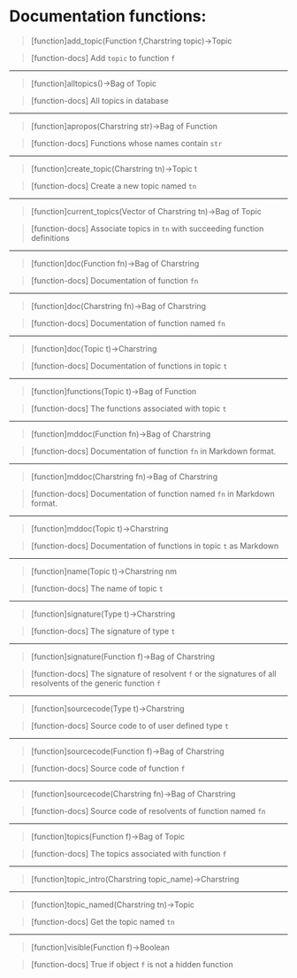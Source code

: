 # Documentation functions:

> [function]add_topic(Function f,Charstring topic)->Topic

> [function-docs]
> Add `topic` to function `f` 



___

> [function]alltopics()->Bag of Topic

> [function-docs]
> All topics in database 



___

> [function]apropos(Charstring str)->Bag of Function

> [function-docs]
> Functions whose names contain `str` 



___

> [function]create_topic(Charstring tn)->Topic t

> [function-docs]
> Create a new topic named `tn` 



___

> [function]current_topics(Vector of Charstring tn)->Bag of Topic

> [function-docs]
> Associate topics in `tn` with succeeding function definitions 



___

> [function]doc(Function fn)->Bag of Charstring

> [function-docs]
> Documentation of function `fn` 



___

> [function]doc(Charstring fn)->Bag of Charstring

> [function-docs]
> Documentation of function named `fn` 



___

> [function]doc(Topic t)->Charstring

> [function-docs]
> Documentation of functions in topic `t` 



___

> [function]functions(Topic t)->Bag of Function

> [function-docs]
> The functions associated with topic `t` 



___

> [function]mddoc(Function fn)->Bag of Charstring

> [function-docs]
> Documentation of function `fn` in Markdown format. 



___

> [function]mddoc(Charstring fn)->Bag of Charstring

> [function-docs]
> Documentation of function named `fn` in Markdown format. 



___

> [function]mddoc(Topic t)->Charstring

> [function-docs]
> Documentation of functions in topic `t` as Markdown 



___

> [function]name(Topic t)->Charstring nm

> [function-docs]
> The name of topic `t` 



___

> [function]signature(Type t)->Charstring

> [function-docs]
> The signature of type `t` 



___

> [function]signature(Function f)->Bag of Charstring

> [function-docs]
> The signature of resolvent `f` or
>      the signatures of all resolvents of the generic function `f` 



___

> [function]sourcecode(Type t)->Charstring

> [function-docs]
> Source code to of user defined type `t` 



___

> [function]sourcecode(Function f)->Bag of Charstring

> [function-docs]
> Source code of function `f` 



___

> [function]sourcecode(Charstring fn)->Bag of Charstring

> [function-docs]
> Source code of resolvents of function named `fn` 



___

> [function]topics(Function f)->Bag of Topic

> [function-docs]
> The topics associated with function `f` 



___

> [function]topic_intro(Charstring topic_name)->Charstring



___

> [function]topic_named(Charstring tn)->Topic

> [function-docs]
> Get the topic named `tn` 



___

> [function]visible(Function f)->Boolean

> [function-docs]
> True if object `f` is not a hidden function 


